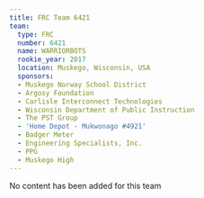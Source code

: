 ```yaml
---
title: FRC Team 6421
team:
  type: FRC
  number: 6421
  name: WARRIORBOTS
  rookie_year: 2017
  location: Muskego, Wisconsin, USA
  sponsors:
  - Muskego Norway School District
  - Argosy Foundation
  - Carlisle Interconnect Technologies
  - Wisconsin Department of Public Instruction
  - The PST Group
  - 'Home Depot - Mukwonago #4921'
  - Badger Meter
  - Engineering Specialists, Inc.
  - PPG
  - Muskego High
---
```


No content has been added for this team